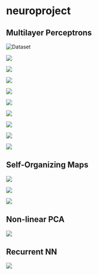 # neuroproject
## Multilayer Perceptrons
![Dataset](/images/1_1.jpg)

![](/images/pic_bp.png)

![](/images/1_2awithp.jpg)

![](/images/1_4awithoutp.png)

![](/images/m1.png)

![](/images/m2.png)

![](/images/m3.png)

![](/images/m4.png)

![](/images/m5.png)

![](/images/m6.png)


## Self-Organizing Maps

![](/images/pic_koh.png)

![](/images/pic_koh_1.png)

![](/images/pic_koh_dyn.png)


## Non-linear PCA

![](/images/pic_npca.png)



## Recurrent NN

![](/images/pic_rec.png)

